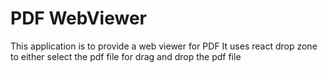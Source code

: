 # PDF WebViewer
This application is to provide a web viewer for PDF 
It uses react drop zone to either select the pdf file for drag and drop the pdf file 
